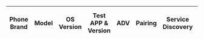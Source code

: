 | Phone Brand | Model | OS Version | Test APP & Version | ADV | Pairing| Service Discovery | Read & Encrypt | Short Read & Write | Long Read & Write | Short Notify | Connection Success Rate (10 times)| Long Connection Stability | Note|
| ---- | ---- | ---- | ---- | ---- | ---- | ---- | ---- | ---- | ---- | ---- | ---- | ---- | ---- |


